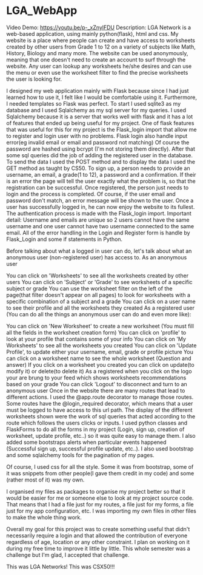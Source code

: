 # LGA_WebApp

Video Demo: https://youtu.be/p-_xZnylFDU
Description:
LGA Network is a web-based application, using mainly python(flask), html and css. My website is a place where people can create and have access to worksheets created by other users from Grade 1 to 12 on a variety of subjects like Math, History, Biology and many more. The website can be used anonymously, meaning that one doesn't need to create an account to surf through the website. Any user can lookup any worksheets he/she desires and can use the menu or even use the worksheet filter to find the precise worksheets the user is looking for.

I designed my web application mainly with Flask because since I had just learned how to use it, I felt like I would be comfortable using it. Furthermore, I needed templates so Flask was perfect. To start I used sqlite3 as my database and I used Sqlalchemy as my sql server for my queries. I used Sqlalchemy because it is a server that works well with flask and it has a lot of features that ended up being useful for my project. One of flask features that was useful for this for my project is the Flask_login import that allow me to register and login user with no problems. Flask login also handle input error(eg invalid email or email and password not matching) Of course the password are hashed using bcrypt (I'm not storing them directly). After that some sql queries did the job of adding the registered user in the database. To send the data I used the POST method and to display the data I used the GET method as taught by CS50. To sign up, a person needs to provide an username, an email, a grade(1 to 12), a password and a confirmation. If their is an error the page will tell the user exactly what the problem is, so that the registration can be successful. Once registered, the person just needs to login and the process is completed. Of course, if the user email and password don't match, an error message will be shown to the user. Once a user has successfully logged in, he can now enjoy the website to its fullest. The authentication process is made with the Flask_login import. Important detail: Username and emails are unique so 2 users cannot have the same username and one user cannot have two username connected to the same email. All of the error handling in the Login and Register form is handle by Flask_Login and some if statements in Python.

Before talking about what a logged in user can do, let's talk about what an anonymous user (non-registered user) has access to. As an anonymous user

You can click on 'Worksheets' to see all the worksheets created by other users
You can click on 'Subject' or 'Grade' to see worksheets of a specific subject or grade
You can use the worksheet filter on the left of the page(that filter doesn't appear on all pages) to look for worksheets with a specific combination of a subject and a grade
You can click on a user name to see their profile and all the worksheets they created
As a registered user (You can do all the things an anonymous user can do and even more like):

You can click on 'New Worksheet' to create a new worksheet (You must fill all the fields in the worksheet creation form)
You can click on 'profile' to look at your profile that contains some of your info
You can click on 'My Worksheets' to see all the worksheets you created
You can click on 'Update Profile', to update either your username, email, grade or profile picture
You can click on a worksheet name to see the whole worksheet (Question and answer)
If you click on a worksheet you created you can click on update(to modify it) or delete(to delete it)
As a registered when you click on the logo your are brung to your feed which shows worksheets recommendations based on your grade
You can click 'Logout' to disconnect and turn to an anonymous user
Once in the website there are many routes that lead to different actions. I used the @app.route decorator to manage those routes. Some routes have the @login_required decorator, which means that a user must be logged to have access to this url path. The display of the different worksheets shown were the work of sql queries that acted according to the route which follows the users clicks or inputs. I used python classes and FlaskForms to do all the forms in my project (Login, sign up, creation of worksheet, update profile, etc..) so it was quite easy to manage them. I also added some bootstraps alerts when particular events happened (Successful sign up, successful profile update, etc..). I also used bootstrap and some sqlalchemy tools for the pagination of my pages.

Of course, I used css for all the style. Some it was from bootstrap, some of it was snippets from other people(I gave them credit in my code) and some (rather most of it) was my own.

I organised my files as packages to organise my project better so that it would be easier for me or someone else to look at my project source code. That means that I had a file just for my routes, a file just for my forms, a file just for my app configuration, etc. I was importing my own files in other files to make the whole thing work.

Overall my goal for this project was to create something useful that didn't necessarily require a login and that allowed the contribution of everyone regardless of age, location or any other constraint. I plan on working on it during my free time to improve it little by little. This whole semester was a challenge but I'm glad, I accepted that challenge.

This was LGA Networks! This was CSX50!!!
